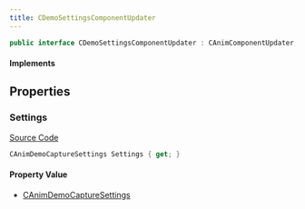 ```yaml
---
title: CDemoSettingsComponentUpdater
---
```


```csharp
public interface CDemoSettingsComponentUpdater : CAnimComponentUpdater, ISchemaClass<CAnimComponentUpdater>, ISchemaClass<CDemoSettingsComponentUpdater>, ISchemaField, ISchemaClass, INativeHandle
```

#### Implements

## Properties

### Settings

[Source Code](https://github.com/swiftly-solution/swiftlys2/blob/beta/managed/src/SwiftlyS2.Generated/Schemas/Interfaces/CDemoSettingsComponentUpdater.cs#L16)

```csharp
CAnimDemoCaptureSettings Settings { get; }
```

#### Property Value

- [CAnimDemoCaptureSettings](/docs/api/shared/schemadefinitions/canimdemocapturesettings)

